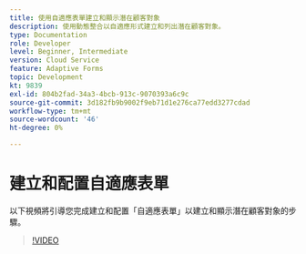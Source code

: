 ```yaml
---
title: 使用自適應表單建立和顯示潛在顧客對象
description: 使用動態整合以自適應形式建立和列出潛在顧客對象。
type: Documentation
role: Developer
level: Beginner, Intermediate
version: Cloud Service
feature: Adaptive Forms
topic: Development
kt: 9839
exl-id: 804b2fad-34a3-4bcb-913c-9070393a6c9c
source-git-commit: 3d182fb9b9002f9eb71d1e276ca77edd3277cdad
workflow-type: tm+mt
source-wordcount: '46'
ht-degree: 0%

---
```


# 建立和配置自適應表單


以下視頻將引導您完成建立和配置「自適應表單」以建立和顯示潛在顧客對象的步驟。

>[!VIDEO](https://video.tv.adobe.com/v/340791?quality=12&learn=on)
